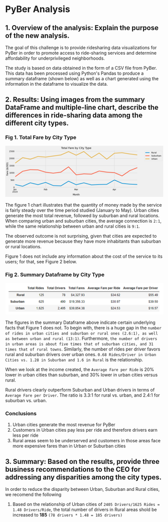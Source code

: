# PyBer Analysis

## 1. Overview of the analysis: Explain the purpose of the new analysis.

The goal of this challenge is to provide ridesharing data visualizations for PyBer in order to promote access to ride-sharing services and determine affordability for underprivileged neighborhoods.

The study is based on data obtained in the form of a CSV file from PyBer. This data has been processed using Python's Pandas to produce a summary dataframe (shown below) as well as a chart generated using the information in the dataframe to visualize the data.


## 2. Results: Using images from the summary DataFrame and multiple-line chart, describe the differences in ride-sharing data among the different city types.

### Fig 1. Total Fare by City Type
![PyBer_fare_summary](https://github.com/Peteresis/PyBer_Analysis/blob/8a009cfc96a152c416d4bca385b9d78df2c3fcb9/analysis/PyBer_fare_summary.png)

The figure 1 chart illustrates that the quantity of money made by the service is fairly steady over the time period studied (January to May). Urban cities generate the most total revenue, followed by suburban and rural locations. When comparing urban and suburban cities, the average connection is `2:1`, while the same relationship between urban and rural cities is `9:1`.

The observed outcome is not surprising, given that cities are expected to generate more revenue because they have more inhabitants than suburban or rural locations.

Figure 1 does not include any information about the cost of the service to its users; for that, see Figure 2 below.

### Fig 2. Summary Dataframe by City Type
![PyBer Summary Dataframe](https://github.com/Peteresis/PyBer_Analysis/blob/407d939297c5f070d6815984562729dd029bd756/analysis/PyBer%20Summary%20Dataframe.png)

The figures in the summary Dataframe above indicate certain underlying facts that Figure 1 does not. To begin with, there is a huge gap in the `number of rides in urban cities and suburban or rural ones (2.6:1), as well as between urban and rural (13:1)`. Furthermore, `the number of drivers in urban areas is about five times that of suburban cities, and 31 times that of rural towns`. Similarly, the number of rides per driver favors rural and suburban drivers over urban ones. `0.68 Rides/Driver in Urban Cities vs. 1.28 in Suburban and 1.6 in Rural` is the relationship.

When we look at the income created, the `Average Fare per Ride` is 20% lower in urban cities than suburban, and 30% lower in urban cities versus rural.

Rural drivers clearly outperform Suburban and Urban drivers in terms of `Average Fare per Driver`. The ratio is 3.3:1 for rural vs. urban, and 2.4:1 for suburban vs. urban. 

### **Conclusions**

1. Urban cities generate the most revenue for PyBer
2. Customers in Urban cities pay less per ride and therefore drivers earn less per ride
3. Rural areas seem to be underserved and customers in those areas face more expensive fares than in Urban or Suburban cities

## 3. Summary: Based on the results, provide three business recommendations to the CEO for addressing any disparities among the city types.

In order to reduce the disparity between Urban, Suburban and Rural cities, we recomend the following

1. Based on the relationship of Urban cities of `2405 Drivers/1625 Rides = 1.48 Drivers/Ride`, the total number of drivers in Rural areas shold be increased to **185** `(78 drivers * 1.48 = 185 drivers)` 





